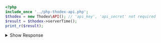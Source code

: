 ```php
<?php
include_once '../php-thodex-api.php';
$thodex = new Thodex\API(); // 'api_key', 'api_secret' not required
$result = $thodex->serverTime();
print_r($result);
```

<details>
 <summary>Show Response</summary>

    stdClass Object
    (
        [error] => 
        [result] => stdClass Object
            (
                [time] => 1606161629
                [timestamp] => 2020-11-23 23:00:29
            )
    
    )
</details>
